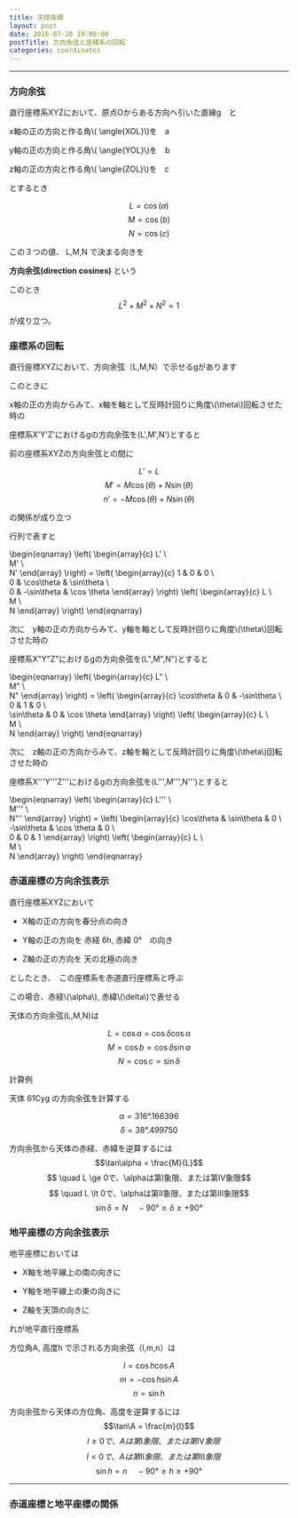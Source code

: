 ```yaml
---
title: 天球座標
layout: post
date: 2016-07-20 19:00:00
postTitle: 方向余弦と座標系の回転
categories: coordinates
---
```


-------

### 方向余弦

<div id="canvas1"></div>

直行座標系XYZにおいて、原点Oからある方向へ引いた直線g　と

x軸の正の方向と作る角\\( \angle{XOL}\\)を　a

y軸の正の方向と作る角\\( \angle{YOL}\\)を　b

z軸の正の方向と作る角\\( \angle{ZOL}\\)を　c 

とするとき

$$L= \cos(a) $$
$$M= \cos(b)$$
$$N= \cos(c)$$

この３つの値、 L,M,N で決まる向きを

__方向余弦(direction cosines)__ という

このとき
$$L^2+M^2+N^2 = 1$$
が成り立つ。

### 座標系の回転

直行座標XYZにおいて、方向余弦（L,M,N）で示せるgがあります

このときに　

x軸の正の方向からみて、x軸を軸として反時計回りに角度\\(\theta\\)回転させた時の

座標系X'Y'Z'におけるgの方向余弦を(L',M',N')とすると

前の座標系XYZの方向余弦との間に

$$L'=L$$
$$M'=M\cos(\theta) + N\sin(\theta)$$
$$n'=-M\cos(\theta) + N\sin(\theta)$$

の関係が成り立つ

行列で表すと

\begin{eqnarray}
   \left(
     \begin{array}{c}
       L' \\\
       M' \\\
       N'
     \end{array}
   \right)
 = \left(
     \begin{array}{c}
       1 & 0 & 0 \\\
       0 & \cos\theta & \sin\theta \\\
       0 & -\sin\theta & \cos \theta
     \end{array}
   \right)
   \left(
     \begin{array}{c}
       L \\\
       M \\\
       N
     \end{array}
   \right)
\end{eqnarray}

次に　y軸の正の方向からみて、y軸を軸として反時計回りに角度\\(\theta\\)回転させた時の

座標系X"Y"Z"におけるgの方向余弦を(L",M",N")とすると

\begin{eqnarray}
   \left(
     \begin{array}{c}
       L" \\\
       M" \\\
       N"
     \end{array}
   \right)
 = \left(
     \begin{array}{c} 
       \cos\theta & 0 & -\sin\theta \\\
       0 & 1 & 0 \\\
       \sin\theta & 0 & \cos \theta
     \end{array}
   \right)
   \left(
     \begin{array}{c}
       L \\\
       M \\\
       N
     \end{array}
   \right)
\end{eqnarray}

次に　z軸の正の方向からみて、z軸を軸として反時計回りに角度\\(\theta\\)回転させた時の

座標系X'''Y'''Z'''におけるgの方向余弦を(L''',M''',N''')とすると

\begin{eqnarray}
   \left(
     \begin{array}{c}
       L''' \\\
       M''' \\\
       N'''
     \end{array}
   \right)
 = \left(
     \begin{array}{c} 
       \cos\theta &  \sin\theta & 0 \\\
       -\sin\theta &  \cos \theta & 0 \\\
       0 & 0 & 1 
     \end{array}
   \right)
   \left(
     \begin{array}{c}
       L \\\
       M \\\
       N
     \end{array}
   \right)
\end{eqnarray}

### 赤道座標の方向余弦表示

<div id="canvas2"></div>

直行座標系XYZにおいて

+ X軸の正の方向を春分点の向き

+ Y軸の正の方向を 赤経 6h, 赤緯 0°　の向き

+ Z軸の正の方向を 天の北極の向き

としたとき、　この座標系を赤道直行座標系と呼ぶ

この場合、赤経\\(\alpha\\), 赤緯\\(\delta\\)で表せる

天体の方向余弦(L,M,N)は

$$L=\cos{a}=\cos \delta \cos \alpha$$
$$M=\cos{b}=\cos \delta \sin \alpha$$
$$N=\cos{c}=\sin \delta $$

<label class="label label-info">計算例</label>

天体 61Cyg の方向余弦を計算する

$$\alpha=316°.166396$$
$$\delta=38°.499750$$

<div id="L"></div>
<div id="M"></div>
<div id="N"></div>

方向余弦から天体の赤経、赤緯を逆算するには
$$\tan\alpha = \frac{M}{L}$$
$$ \quad L \ge 0で、\alphaは第Ⅰ象限、または第Ⅳ象限$$
$$ \quad L \lt 0で、\alphaは第Ⅱ象限、または第Ⅲ象限$$
$$\sin \delta=N \quad -90°　\ge \delta \ge +90°　$$

### 地平座標の方向余弦表示

<div id="canvas3"></div>

地平座標においては

+ X軸を地平線上の南の向きに

+ Y軸を地平線上の東の向きに

+ Z軸を天頂の向きに

れが地平直行座標系

方位角A, 高度h で示される方向余弦（l,m,n）は

$$l = \cos h \cos A$$
$$m = -\cos h \sin A$$
$$n = \sin h$$

方向余弦から天体の方位角、高度を逆算するには
$$\tan\A = \frac{m}{l}$$
$$ \quad l \ge 0で、Aは第Ⅰ象限、または第Ⅳ象限$$
$$ \quad l \lt 0で、Aは第Ⅱ象限、または第Ⅲ象限$$
$$\sin h=n \quad -90°　\ge h \ge +90°　$$

-----

### 赤道座標と地平座標の関係

<div id="canvas4"></div>

<script src="//code.jquery.com/jquery-1.11.3.js"></script>
<script src="{{site.url}}/js/three.js"></script>
<script src="{{site.url}}/js/celestial-calc.js"></script>
<script src="https://dl.dropboxusercontent.com/u/3587259/Code/Threejs/OrbitControls.js"></script>
<script type="text/javascript" src="http://cdn.mathjax.org/mathjax/latest/MathJax.js?config=TeX-AMS-MML_SVG"></script>
<script src="https://cdn.rawgit.com/google/code-prettify/master/loader/run_prettify.js?skin=sons-of-obsidian"></script>
<script type="text/javascript">
var $window = $(window)
  // make code pretty
  $('pre').addClass('prettyprint');
  $('pre').css({"background":"#111",
                 "font-size":"1.05em",
                    "border":"0px"}
                );
  $('code').css({"font-size":"1.05em","color":"#f00"});
  $('canvas').css({"background":"#fff"});

var height = 500,
    width  = 700;
var pi2 = Math.PI * 2;
var pi = Math.PI;
var aDegree = Math.PI / 180;
var decStep = Math.PI / 18;

function Point(x,y,z){
  this.x = x;
  this.y = y;
  this.z = z;
};
  // variables
  var sphereRadius = 200,
      earthRadius = 4,
      axisLength = sphereRadius * 1.3;

  // point material
  var pointMaterial = new THREE.MeshLambertMaterial( {
    color: 0xffffff
  } );
  var pointGeometry = new THREE.SphereGeometry( 4, 32, 32 );

  // oxyz座標
  var xyz = [];
  xyz.push(new Point(0,0,0));
  xyz.push(new Point(axisLength,0,0));
  xyz.push(new Point(0,axisLength,0));
  xyz.push(new Point(0,0,axisLength));

  // 東西南北
  var news = [];
  news.push(new Point(sphereRadius,0,0));
  news.push(new Point(0,sphereRadius,0));
  news.push(new Point(-sphereRadius,0,0));
  news.push(new Point(0,-sphereRadius,0));

// 
var proc1 = function(){

  // シーン追加
  var scene = new THREE.Scene();
    // カメラを追加
  var camera = new THREE.OrthographicCamera(  width / - 2, width / 2, height / 2, height / - 2, 1, 10000 );
  camera.position.y = -1000;

  // ライト追加
  var ambLight = new THREE.AmbientLight(0xffff00, 1.0);
  scene.add(ambLight);



  // point material
  var pointMaterial = new THREE.MeshLambertMaterial( {
    color: 0xffffff
  } );

  
  // renderer 追加
  var renderer = new THREE.WebGLRenderer();
  renderer.setSize( width, height );
  document.getElementById("canvas1").appendChild( renderer.domElement );
  // control追加
  controls = new THREE.OrbitControls(camera, renderer.domElement);
  
  // オブジェクト追加
  var group = new THREE.Group();
  
  // Celestial Sphere
  var sphereGeo = new THREE.SphereGeometry( sphereRadius, 32, 32 );
  var sphereMat = new THREE.MeshLambertMaterial( {
    color: 0xffff00,
    transparent: true,
    opacity: 0.3
  } );
  // celestial sphere
  var sphere = new THREE.Mesh( sphereGeo, sphereMat );
  group.add( sphere );

  // 座標xyz  
  var points = [];
  for (var i = 0; i < xyz.length; i++) {

    points[i] = new THREE.SphereGeometry( 4, 32, 32 );
    var x = xyz[i].x;
    var y = xyz[i].y;
    var z = xyz[i].z;
 
    var pointMesh = new THREE.Mesh( points[i], pointMaterial );
    pointMesh.position.set(x, y, z) ; 
    group.add(pointMesh);

  };

  // 天体点
  var gamma = new THREE.SphereGeometry( 4, 32, 32 );
  var pointMesh = new THREE.Mesh( gamma, pointMaterial );

  var alpha = aDegree * 30;
  var delta = aDegree * 45;

  var x = sphereRadius;
  var y = 0;
  var z = 0;

  // z軸の周りを反時計回りで回す
  var x1 = x*Math.cos(delta) + y*Math.sin(delta);
  var y1 = x*Math.sin(delta) + y*Math.cos(delta);  
  var z1 = 0;

  // y軸の周りを反時計回りで回す
  var x2 = x1*Math.cos(alpha) + z1*Math.sin(alpha);
  var y2 = y1;  
  var z2 = x1*Math.sin(alpha) + z1*Math.cos(alpha);

  pointMesh.position.set(x2, y2, z2);
  
  group.add(pointMesh);

  // ********* 天の赤道 ***********
  material = new THREE.MeshLambertMaterial( {
    color: 0xffffff
  } );

  var horison = new THREE.Geometry();
    
  var theta = 0;
  var r = sphereRadius * Math.cos(theta);
  var y = sphereRadius * Math.sin(theta); 

  for (var j=0; j<=pi2; j+=aDegree){
      var x = r*Math.cos(j);
      var z = r*Math.sin(j);

      horison.vertices.push(
        new THREE.Vector3( x, y, z )
      );
  };
  var horisonLine = new THREE.Line( horison, material );
  group.add( horisonLine );

  // ********* 天体線 ***********
  material = new THREE.MeshLambertMaterial( {
    color: 0xffffff
  } );

  var body = new THREE.Geometry();
    
  var alpha = aDegree * 30;
  var x = sphereRadius;
  var y = 0;
  var z = 0;

  for (var delta=0; delta<=pi2/4; delta+=aDegree){
      // z軸の周りを反時計回りで回す
      var x1 = x*Math.cos(delta) + y*Math.sin(delta);
      var y1 = x*Math.sin(delta) + y*Math.cos(delta);  
      var z1 = 0;

      // y軸の周りを反時計回りで回す
      var x3 = x1*Math.cos(alpha) + z1*Math.sin(alpha);
      var y3 = y1;  
      var z3 = x1*Math.sin(alpha) + z1*Math.cos(alpha);

      body.vertices.push(
        new THREE.Vector3( x3, y3, z3 )
      );
  };
  var bodyLine = new THREE.Line( body, material );
  group.add( bodyLine );

  // XYZ線
  var lines = [];
  material = new THREE.MeshLambertMaterial( {
      color: 0xffffff
  } );

  for (var i = 0; i < xyz.length; i++) {
    
    lines[i] = new THREE.Geometry();
    var x = 1.3*xyz[i].x;
    var y = 1.3*xyz[i].y;
    var z = 1.3*xyz[i].z;
    lines[i].vertices.push(new THREE.Vector3( 0, 0, 0 ));
    lines[i].vertices.push(new THREE.Vector3( x, y, z ));
    var line = new THREE.Line( lines[i], material );
    group.add( line );

  };
 
  // g線
  var gLine = new THREE.Geometry();
    var x = 1.5*x2;
    var y = 1.5*y2;
    var z = 1.5*z2;
    gLine.vertices.push(new THREE.Vector3( 0, 0, 0 ));
    gLine.vertices.push(new THREE.Vector3( x, y, z ));
    var line = new THREE.Line( gLine, material );
  group.add( line );

  // 文字
  var loader = new THREE.FontLoader();
  var font;
  loader.load( '{{site.url}}/fonts/helvetiker_regular.typeface.json',   
    function ( response ) {
      font = response;
      
      material = new THREE.MeshPhongMaterial( { color: 0xffffff } );
      // direction
      for (var i = 0; i < xyz.length; i++) {
        
        var text = (i==0)?"O":(i==1)?"Y":(i==2)?"Z":"X";
        var textGeo = new THREE.TextGeometry( text, {
          font: font,
          size: 15,
          height: 5
        });    
        var textMesh1 = new THREE.Mesh( textGeo, material );

        textMesh1.position.x = 1.1*xyz[i].x; 
        textMesh1.position.y = 1.1*xyz[i].y;
        textMesh1.position.z = 1.1*xyz[i].z;
 
        //textMesh1.rotation.y = (i-1) * pi2 / 4 ;
        group.add(textMesh1);
      };

     
     //原点
     var text = "O";
     var textGeo = new THREE.TextGeometry( text, {
          font: font,
          size: 15,
          height: 5
      }); 
      var textMesh4 = new THREE.Mesh( textGeo, material );   

      textMesh4.position.set(0,0,0); 
 
      textMesh4.rotation.y =  pi2/3 - pi2/4;
      group.add(textMesh4);

    
     //天体
     var text = "R(L,M,N)";
     var textGeo = new THREE.TextGeometry( text, {
          font: font,
          size: 15,
          height: 5
      }); 
      var textMesh5 = new THREE.Mesh( textGeo, material );   

      textMesh5.position.set(x2+15,y2+15,z2); 
 
      textMesh5.rotation.y =  aDegree*35;
      group.add(textMesh5);

     //g線
     var text = "g";
     var textGeo = new THREE.TextGeometry( text, {
          font: font,
          size: 15,
          height: 5
      }); 
      var textMesh5 = new THREE.Mesh( textGeo, material );   

      textMesh5.position.set(1.5*x2+15,1.5*y2+15,1.5*z2); 
 
      textMesh5.rotation.y =  aDegree*35;
      group.add(textMesh5);
        
  });

  group.rotation.x = aDegree*110;
  group.rotation.y = -aDegree*45;
  
  scene.add( group );
  
  function render() {
    requestAnimationFrame( render );

    renderer.render( scene, camera );

    controls.update();
  }

  render();
} 

var proc2 = function(){
  // シーン追加
  var scene = new THREE.Scene();
  // カメラを追加
  var camera = new THREE.OrthographicCamera(  width / - 2, width / 2, height / 2, height / - 2, 1, 10000 );
  camera.position.y = -1000;

  // ライト追加
  var ambLight = new THREE.AmbientLight(0xffff00, 1.0);
  scene.add(ambLight);

   // renderer 追加
  var renderer = new THREE.WebGLRenderer();
  renderer.setSize( width, height );
  document.getElementById("canvas2").appendChild( renderer.domElement );
  // control追加
  controls = new THREE.OrbitControls(camera, renderer.domElement);
  
  // グループ追加
  var group = new THREE.Group();
 
   // ** Celestial Sphere ******
  var sphereGeo = new THREE.SphereGeometry( sphereRadius, 32, 32 );
  var sphereMat = new THREE.MeshLambertMaterial( {
    color: 0xffff00,
    transparent: true,
    opacity: 0.3
  } );
  // celestial sphere
  var sphere = new THREE.Mesh( sphereGeo, sphereMat );
  group.add( sphere );

  /* *** Lines  ***** */

  // ********* 天の赤道 ***********
  material = new THREE.MeshLambertMaterial( {
    color: 0xff0000
  } );

  var horison = new THREE.Geometry();
    
  var theta = 0;
  var r = sphereRadius * Math.cos(theta);
  var z = sphereRadius * Math.sin(theta); 

  for (var j=0; j<=pi2; j+=aDegree){
      var x = r*Math.cos(j);
      var y = r*Math.sin(j);

      horison.vertices.push(
        new THREE.Vector3( x, y, z )
      );
  };
  var horisonLine = new THREE.Line( horison, material );
  group.add( horisonLine );
 
  // ********* 赤経角度線 ***********
  material = new THREE.MeshLambertMaterial( {
    color: 0x00ff00
  } );

  var horison = new THREE.Geometry();
    
  var theta = 0;
  var r = ( sphereRadius + 50) * Math.cos(theta);
  var z = ( sphereRadius + 50) * Math.sin(theta); 

  for (var j=0; j<=aDegree*60; j+=aDegree){
      var x = r*Math.cos(j);
      var y = r*Math.sin(j);

      horison.vertices.push(
        new THREE.Vector3( x, y, z )
      );
  };
  var horisonLine = new THREE.Line( horison, material );
  group.add( horisonLine );
 
  // XYZ線 **************
  var lines = [];
  material = new THREE.MeshLambertMaterial( {
      color: 0xffffff
  } );

  for (var i = 1; i < xyz.length; i++) {
    
    lines[i] = new THREE.Geometry();
    var x = 1.3*xyz[i].x;
    var y = 1.3*xyz[i].y;
    var z = 1.3*xyz[i].z;
    lines[i].vertices.push(new THREE.Vector3( 0, 0, 0 ));
    lines[i].vertices.push(new THREE.Vector3( x, y, z ));
    var line = new THREE.Line( lines[i], material );
    group.add( line );

  };
  
  // ********* 天体線 ***********
  material = new THREE.MeshLambertMaterial( {
    color: 0xffffff
  } );

  var body = new THREE.Geometry();
    
  var alpha = aDegree * 30;
  var x = 0;
  var y = sphereRadius;
  var z = 0;

  for (var delta=0; delta<=pi2/4; delta+=aDegree){
      // x軸の周りを反時計回りで回す
      var x1 = 0;
      var y1 = y*Math.cos(delta) + z*Math.sin(delta);
      var z1 = y*Math.sin(delta) + z*Math.cos(delta);  

      // z軸の周りを反時計回りで回す
      var x3 = x1*Math.cos(alpha) + y1*Math.sin(alpha);
      var y3 = x1*Math.sin(alpha) + y1*Math.cos(alpha);
      var z3 = z1;  

      body.vertices.push(
        new THREE.Vector3( x3, y3, z3 )
      );
  };
  
  var bodyLine = new THREE.Line( body, material );
  group.add( bodyLine );

  // 赤緯デルタ角度線
  deltaMat = new THREE.MeshLambertMaterial( {
    color: 0x00ff00
  } );
  var deltaLine = new THREE.Geometry();
    
  var alpha = aDegree * 30;
  var x = 0;
  var y = sphereRadius + 50;
  var z = 0;

  for (var delta=0; delta<=aDegree*45; delta+=aDegree){
      // x軸の周りを反時計回りで回す
      var x1 = 0;
      var y1 = y*Math.cos(delta) + z*Math.sin(delta);
      var z1 = y*Math.sin(delta) + z*Math.cos(delta);  

      // z軸の周りを反時計回りで回す
      var x3 = x1*Math.cos(alpha) + y1*Math.sin(alpha);
      var y3 = x1*Math.sin(alpha) + y1*Math.cos(alpha);
      var z3 = z1;  

      deltaLine.vertices.push(
        new THREE.Vector3( x3, y3, z3 )
      );
  };
  var deltaLine = new THREE.Line( deltaLine, deltaMat );
  group.add( deltaLine );


  /* **** Points **** */

  // 座標xyz  
  var points = [];
  for (var i = 0; i < xyz.length; i++) {

    points[i] = new THREE.SphereGeometry( 4, 32, 32 );
    var x = xyz[i].x;
    var y = xyz[i].y;
    var z = xyz[i].z;
 
    var pointMesh = new THREE.Mesh( points[i], pointMaterial );
    pointMesh.position.set(x, y, z) ; 
    group.add(pointMesh);

  };

    // 天体点
  var gamma = new THREE.SphereGeometry( 4, 32, 32 );
  var pointMesh = new THREE.Mesh( gamma, pointMaterial );

  var alpha = aDegree * 30;
  var delta = aDegree * 45;

  var x = 0;
  var y = sphereRadius;
  var z = 0;

  // x軸の周りを反時計回りで回す
  var x1 = 0;
  var y1 = y*Math.cos(delta) + z*Math.sin(delta);
  var z1 = y*Math.sin(delta) + z*Math.cos(delta);  

  // z軸の周りを反時計回りで回す
  var x2 = x1*Math.cos(alpha) + y1*Math.sin(alpha);
  var y2 = x1*Math.sin(alpha) + y1*Math.cos(alpha);
  var z2 = z1;  

  pointMesh.position.set(x2, y2, z2);
  
  group.add(pointMesh);

  // 天体と天頂を通る大円と赤道の交点
  var point = new THREE.SphereGeometry( 4, 32, 32 );
  var pointMesh = new THREE.Mesh( point, pointMaterial );

  var alpha = aDegree * 30;

  var x = 0;
  var y = sphereRadius;
  var z = 0;

  // z軸の周りを反時計回りで回す
  var x3 = x*Math.cos(alpha) + y*Math.sin(alpha);
  var y3 = x*Math.sin(alpha) + y*Math.cos(alpha);
  var z3 = z;  

  pointMesh.position.set(x3, y3, z3);
  
  group.add(pointMesh);

  // 原点-交点
  var gLine = new THREE.Geometry();
    var x = 1.5*x3;
    var y = 1.5*y3;
    var z = 1.5*z3;
    gLine.vertices.push(new THREE.Vector3( 0, 0, 0 ));
    gLine.vertices.push(new THREE.Vector3( x, y, z ));
    var line = new THREE.Line( gLine, material );
  group.add( line );

  // g線
  var gLine = new THREE.Geometry();
    var x = 1.5*x2;
    var y = 1.5*y2;
    var z = 1.5*z2;
    gLine.vertices.push(new THREE.Vector3( 0, 0, 0 ));
    gLine.vertices.push(new THREE.Vector3( x, y, z ));
    var line = new THREE.Line( gLine, material );
  group.add( line );

  // **** 文字 *****
  var loader = new THREE.FontLoader();
  var font;
  loader.load( '{{site.url}}/fonts/helvetiker_regular.typeface.json',   
    function ( response ) {
      font = response;
      
      material = new THREE.MeshPhongMaterial( { color: 0xffffff } );
      // direction
      for (var i = 0; i < xyz.length; i++) {
        
        var text = (i==0)?"O":(i==1)?"X":(i==2)?"Y":"Z";
        var textGeo = new THREE.TextGeometry( text, {
          font: font,
          size: 15,
          height: 5
        });    
        var textMesh1 = new THREE.Mesh( textGeo, material );

        textMesh1.position.x = 1.3*xyz[i].x; 
        textMesh1.position.y = 1.3*xyz[i].y;
        textMesh1.position.z = 1.3*xyz[i].z;

        textMesh1.rotation.x = pi2 / 4 ;
        if ( i== 0) {
          textMesh1.rotation.y = -aDegree*60;
        } else {
          textMesh1.rotation.y = -aDegree*(60+30*(3*i-2));
        }
        
        group.add(textMesh1);
      };
      // 春分点、y軸
      for (var i = 1; i < 3; i++) {
        
        var text = (i==1)?"equinox":"6h";
        var textGeo = new THREE.TextGeometry( text, {
          font: font,
          size: 15,
          height: 5
        });    
        var textMesh1 = new THREE.Mesh( textGeo, material );

        textMesh1.position.x = 1.1*xyz[i].x; 
        textMesh1.position.y = 1.1*xyz[i].y;
        textMesh1.position.z = 1.1*xyz[i].z+20;

        textMesh1.rotation.x = pi2 / 4 ;
        if ( i== 0) {
          textMesh1.rotation.y = -aDegree*60;
        } else {
          textMesh1.rotation.y = aDegree*(60+30*(3*i-2));
        }
        
        group.add(textMesh1);
      };

     // 天の北極
     var text = "P";
     var textGeo = new THREE.TextGeometry( text, {
          font: font,
          size: 15,
          height: 5
      });    
      var textMesh1 = new THREE.Mesh( textGeo, material );

      textMesh1.position.x = 1.1*xyz[3].x; 
      textMesh1.position.y = 1.1*xyz[3].y;
      textMesh1.position.z = 1.1*xyz[3].z;

      textMesh1.rotation.x = pi2 / 4 ;
      textMesh1.rotation.y = -aDegree*(60+30*(3*3-2));
        
      group.add(textMesh1);
 
     //天体
     var text = "R(L,M,N)";
     var textGeo = new THREE.TextGeometry( text, {
          font: font,
          size: 15,
          height: 5
      }); 
      var textMesh5 = new THREE.Mesh( textGeo, material );   

      textMesh5.position.set(x2+15,y2+15,z2); 
 
      textMesh5.rotation.x =  aDegree*90;
      textMesh5.rotation.y =  aDegree*120;
      group.add(textMesh5);

     //g線
     var text = "g";
     var textGeo = new THREE.TextGeometry( text, {
          font: font,
          size: 15,
          height: 5
      }); 
      var textMesh5 = new THREE.Mesh( textGeo, material );   

      textMesh5.position.set(1.5*x2+15,1.5*y2+15,1.5*z2); 

      textMesh5.rotation.x =  aDegree*90;
      textMesh5.rotation.y =  aDegree*120;
 
      group.add(textMesh5);

     //alpha
     var text = "α";
     var textGeo = new THREE.TextGeometry( text, {
          font: font,
          size: 15,
          height: 5
      }); 
      var textMesh5 = new THREE.Mesh( textGeo, material );   

      var x = (sphereRadius + 55)*Math.cos(aDegree*30);
      var y = (sphereRadius + 55)*Math.sin(aDegree*30);
      textMesh5.position.set(x,y,-20); 

      textMesh5.rotation.x =  aDegree*90;
      textMesh5.rotation.y =  aDegree*120;
 
      group.add(textMesh5);

     //delta
     var text = "δ";
     var textGeo = new THREE.TextGeometry( text, {
          font: font,
          size: 15,
          height: 5
      }); 
      var textMesh5 = new THREE.Mesh( textGeo, material );   

      var alpha = aDegree * 30;
      var delta = aDegree * 20; 

      var x = 0;
      var y = sphereRadius + 50;
      var z = 0;

      // x軸の周りを反時計回りで回す
      var x1 = 0;
      var y1 = y*Math.cos(delta) + z*Math.sin(delta);
      var z1 = y*Math.sin(delta) + z*Math.cos(delta);  

      // z軸の周りを反時計回りで回す
      var x3 = x1*Math.cos(alpha) + y1*Math.sin(alpha);
      var y3 = x1*Math.sin(alpha) + y1*Math.cos(alpha);
      var z3 = z1;  
     
     　textMesh5.position.set(x3,y3,z3); 

      textMesh5.rotation.x =  aDegree*90;
      textMesh5.rotation.y =  aDegree*120;
 
      group.add(textMesh5);
        
  });


  group.rotation.z = -aDegree*120;
  group.rotation.x = aDegree*10;

  scene.add( group );
  
  function render() {
    requestAnimationFrame( render );

    renderer.render( scene, camera );

    controls.update();
  }

  render();
}

var proc3 = function(){
  // シーン追加
  var scene = new THREE.Scene();
  // カメラを追加
  var camera = new THREE.OrthographicCamera(  width / - 2, width / 2, height / 2, height / - 2, 1, 10000 );
  camera.position.y = -1000;

  // ライト追加
  var ambLight = new THREE.AmbientLight(0xffff00, 1.0);
  scene.add(ambLight);

   // renderer 追加
  var renderer = new THREE.WebGLRenderer();
  renderer.setSize( width, height );
  document.getElementById("canvas3").appendChild( renderer.domElement );
  // control追加
  controls = new THREE.OrbitControls(camera, renderer.domElement);
  
  // グループ追加
  var group = new THREE.Group();
 
   // ** Celestial Sphere ******
  var sphereGeo = new THREE.SphereGeometry( sphereRadius, 32, 32 );
  var sphereMat = new THREE.MeshLambertMaterial( {
    color: 0xffff00,
    transparent: true,
    opacity: 0.3
  } );
  // celestial sphere
  var sphere = new THREE.Mesh( sphereGeo, sphereMat );
  group.add( sphere );

  /* *** Lines  ***** */

  // ********* 天の赤道 ***********
  material = new THREE.MeshLambertMaterial( {
    color: 0xff0000
  } );

  var horison = new THREE.Geometry();
    
  var theta = 0;
  var r = sphereRadius * Math.cos(theta);
  var z = sphereRadius * Math.sin(theta); 

  for (var j=0; j<=pi2; j+=aDegree){
      var x = r*Math.cos(j);
      var y = r*Math.sin(j);

      horison.vertices.push(
        new THREE.Vector3( x, y, z )
      );
  };
  var horisonLine = new THREE.Line( horison, material );
  group.add( horisonLine );
 
  // ********* 経度度線 ***********
  material = new THREE.MeshLambertMaterial( {
    color: 0x00ff00
  } );

  var horison = new THREE.Geometry();
    
  var theta = 0;
  var r = sphereRadius/2;
  var z = r * Math.sin(theta); 

  for (var j=60*aDegree; j<=aDegree*360; j+=aDegree){
      var x = r*Math.cos(j);
      var y = r*Math.sin(j);

      horison.vertices.push(
        new THREE.Vector3( x, y, z )
      );
  };
  var horisonLine = new THREE.Line( horison, material );
  group.add( horisonLine );
 
  // XYZ線 **************
  var lines = [];
  material = new THREE.MeshLambertMaterial( {
      color: 0xffffff
  } );

  for (var i = 1; i < xyz.length; i++) {
    
    lines[i] = new THREE.Geometry();
    var x = 1.3*xyz[i].x;
    var y = 1.3*xyz[i].y;
    var z = 1.3*xyz[i].z;
    lines[i].vertices.push(new THREE.Vector3( 0, 0, 0 ));
    lines[i].vertices.push(new THREE.Vector3( x, y, z ));
    var line = new THREE.Line( lines[i], material );
    group.add( line );

  };
  // 東西南北線 **************
  var lines = [];
  material = new THREE.MeshLambertMaterial( {
      color: 0xffffff
  } );

  for (var i = 1; i < news.length; i++) {
    
    lines[i] = new THREE.Geometry();
    var x = news[i].x;
    var y = news[i].y;
    var z = news[i].z;
    lines[i].vertices.push(new THREE.Vector3( 0, 0, 0 ));
    lines[i].vertices.push(new THREE.Vector3( x, y, z ));
    var line = new THREE.Line( lines[i], material );
    group.add( line );

  };
  
  // ********* 天体線 ***********
  material = new THREE.MeshLambertMaterial( {
    color: 0xffffff
  } );

  var body = new THREE.Geometry();
    
  var alpha = aDegree * 30;
  var x = 0;
  var y = sphereRadius;
  var z = 0;

  for (var delta=0; delta<=pi2/4; delta+=aDegree){
      // x軸の周りを反時計回りで回す
      var x1 = 0;
      var y1 = y*Math.cos(delta) + z*Math.sin(delta);
      var z1 = y*Math.sin(delta) + z*Math.cos(delta);  

      // z軸の周りを反時計回りで回す
      var x3 = x1*Math.cos(alpha) + y1*Math.sin(alpha);
      var y3 = x1*Math.sin(alpha) + y1*Math.cos(alpha);
      var z3 = z1;  

      body.vertices.push(
        new THREE.Vector3( x3, y3, z3 )
      );
  };
  
  var bodyLine = new THREE.Line( body, material );
  group.add( bodyLine );

  // 高度線
  deltaMat = new THREE.MeshLambertMaterial( {
    color: 0x00ff00
  } );
  var deltaLine = new THREE.Geometry();
    
  var alpha = aDegree * 30;
  var x = 0;
  var y = sphereRadius + 50;
  var z = 0;

  for (var delta=0; delta<=aDegree*45; delta+=aDegree){
      // x軸の周りを反時計回りで回す
      var x1 = 0;
      var y1 = y*Math.cos(delta) + z*Math.sin(delta);
      var z1 = y*Math.sin(delta) + z*Math.cos(delta);  

      // z軸の周りを反時計回りで回す
      var x3 = x1*Math.cos(alpha) + y1*Math.sin(alpha);
      var y3 = x1*Math.sin(alpha) + y1*Math.cos(alpha);
      var z3 = z1;  

      deltaLine.vertices.push(
        new THREE.Vector3( x3, y3, z3 )
      );
  };
  var deltaLine = new THREE.Line( deltaLine, deltaMat );
  group.add( deltaLine );


  /* **** Points **** */

  // 座標xyz  
  var points = [];
  for (var i = 0; i < xyz.length; i++) {

    points[i] = new THREE.SphereGeometry( 4, 32, 32 );
    var x = xyz[i].x;
    var y = xyz[i].y;
    var z = xyz[i].z;
 
    var pointMesh = new THREE.Mesh( points[i], pointMaterial );
    pointMesh.position.set(x, y, z) ; 
    group.add(pointMesh);

  };

  // 東西南北  
  var points = [];
  for (var i = 0; i < news.length; i++) {

    points[i] = new THREE.SphereGeometry( 4, 32, 32 );
    var x = news[i].x;
    var y = news[i].y;
    var z = news[i].z;
 
    var pointMesh = new THREE.Mesh( points[i], pointMaterial );
    pointMesh.position.set(x, y, z) ; 
    group.add(pointMesh);

  };

    // 天体点
  var gamma = new THREE.SphereGeometry( 4, 32, 32 );
  var pointMesh = new THREE.Mesh( gamma, pointMaterial );

  var alpha = aDegree * 30;
  var delta = aDegree * 45;

  var x = 0;
  var y = sphereRadius;
  var z = 0;

  // x軸の周りを反時計回りで回す
  var x1 = 0;
  var y1 = y*Math.cos(delta) + z*Math.sin(delta);
  var z1 = y*Math.sin(delta) + z*Math.cos(delta);  

  // z軸の周りを反時計回りで回す
  var x2 = x1*Math.cos(alpha) + y1*Math.sin(alpha);
  var y2 = x1*Math.sin(alpha) + y1*Math.cos(alpha);
  var z2 = z1;  

  pointMesh.position.set(x2, y2, z2);
  
  group.add(pointMesh);

  // 天体と天頂を通る大円と赤道の交点
  var point = new THREE.SphereGeometry( 4, 32, 32 );
  var pointMesh = new THREE.Mesh( point, pointMaterial );

  var alpha = aDegree * 30;

  var x = 0;
  var y = sphereRadius;
  var z = 0;

  // z軸の周りを反時計回りで回す
  var x3 = x*Math.cos(alpha) + y*Math.sin(alpha);
  var y3 = x*Math.sin(alpha) + y*Math.cos(alpha);
  var z3 = z;  

  pointMesh.position.set(x3, y3, z3);
  
  group.add(pointMesh);

  // 原点-交点
  var gLine = new THREE.Geometry();
    var x = 1.5*x3;
    var y = 1.5*y3;
    var z = 1.5*z3;
    gLine.vertices.push(new THREE.Vector3( 0, 0, 0 ));
    gLine.vertices.push(new THREE.Vector3( x, y, z ));
    var line = new THREE.Line( gLine, material );
  group.add( line );

  // g線
  var gLine = new THREE.Geometry();
    var x = 1.5*x2;
    var y = 1.5*y2;
    var z = 1.5*z2;
    gLine.vertices.push(new THREE.Vector3( 0, 0, 0 ));
    gLine.vertices.push(new THREE.Vector3( x, y, z ));
    var line = new THREE.Line( gLine, material );
  group.add( line );

  // **** 文字 *****
  var loader = new THREE.FontLoader();
  var font;
  loader.load( '{{site.url}}/fonts/helvetiker_regular.typeface.json',   
    function ( response ) {
      font = response;
      
      material = new THREE.MeshPhongMaterial( { color: 0xffffff } );
      // axis
      for (var i = 0; i < xyz.length; i++) {
        
        var text = (i==0)?"O":(i==1)?"x":(i==2)?"y":"z";
        var textGeo = new THREE.TextGeometry( text, {
          font: font,
          size: 15,
          height: 5
        });    
        var textMesh1 = new THREE.Mesh( textGeo, material );

        textMesh1.position.x = 1.3*xyz[i].x; 
        textMesh1.position.y = 1.3*xyz[i].y;
        textMesh1.position.z = 1.3*xyz[i].z;

        textMesh1.rotation.x = pi2 / 4 ;
        if ( i== 0) {
          textMesh1.rotation.y = -aDegree*60;
        } else {
          textMesh1.rotation.y = -aDegree*(60+30*(3*i-2));
        }
        
        group.add(textMesh1);
      };

      // 東西南北
      for (var i = 0; i < news.length; i++) {
        
        var text = (i==0)?"S":(i==1)?"E":(i==2)?"N":"W";
        var textGeo = new THREE.TextGeometry( text, {
          font: font,
          size: 15,
          height: 5
        });    
        var textMesh1 = new THREE.Mesh( textGeo, material );

        textMesh1.position.x = 1.1*news[i].x; 
        textMesh1.position.y = 1.1*news[i].y;
        textMesh1.position.z = 1.1*news[i].z;

        textMesh1.rotation.x = pi2 / 4 ;
        if ( i== 0) {
          textMesh1.rotation.y = aDegree*90;
        } else if ( i== 2) {
          textMesh1.rotation.y = -aDegree*90;
        } else {
          textMesh1.rotation.y = aDegree*(90+45*(4*i-2));
        }
        
        group.add(textMesh1);
      };


     // 天頂
     var text = "Z";
     var textGeo = new THREE.TextGeometry( text, {
          font: font,
          size: 15,
          height: 5
      });    
      var textMesh1 = new THREE.Mesh( textGeo, material );

      textMesh1.position.x = 1.1*xyz[3].x; 
      textMesh1.position.y = 1.1*xyz[3].y;
      textMesh1.position.z = 1.1*xyz[3].z;

      textMesh1.rotation.x = pi2 / 4 ;
      textMesh1.rotation.y = -aDegree*(60+30*(3*3-2));
        
      group.add(textMesh1);
 
     //天体
     var text = "X(l,m,n)";
     var textGeo = new THREE.TextGeometry( text, {
          font: font,
          size: 15,
          height: 5
      }); 
      var textMesh5 = new THREE.Mesh( textGeo, material );   

      textMesh5.position.set(x2+15,y2+15,z2); 
 
      textMesh5.rotation.x =  aDegree*90;
      textMesh5.rotation.y =  aDegree*120;
      group.add(textMesh5);

     //g線
     var text = "g";
     var textGeo = new THREE.TextGeometry( text, {
          font: font,
          size: 15,
          height: 5
      }); 
      var textMesh5 = new THREE.Mesh( textGeo, material );   

      textMesh5.position.set(1.5*x2+15,1.5*y2+15,1.5*z2); 

      textMesh5.rotation.x =  aDegree*90;
      textMesh5.rotation.y =  aDegree*120;
 
      group.add(textMesh5);

     //alpha
     var text = "A";
     var textGeo = new THREE.TextGeometry( text, {
          font: font,
          size: 15,
          height: 5
      }); 
      var textMesh5 = new THREE.Mesh( textGeo, material );   

      var x = (sphereRadius/2)*Math.cos(aDegree*230);
      var y = (sphereRadius/2)*Math.sin(aDegree*230);
      textMesh5.position.set(x,y,0); 

      textMesh5.rotation.x =  aDegree*90;
      textMesh5.rotation.y =  aDegree*120;
 
      group.add(textMesh5);

     //delta
     var text = "h";
     var textGeo = new THREE.TextGeometry( text, {
          font: font,
          size: 15,
          height: 5
      }); 
      var textMesh5 = new THREE.Mesh( textGeo, material );   

      var alpha = aDegree * 30;
      var delta = aDegree * 20; 

      var x = 0;
      var y = sphereRadius + 50;
      var z = 0;

      // x軸の周りを反時計回りで回す
      var x1 = 0;
      var y1 = y*Math.cos(delta) + z*Math.sin(delta);
      var z1 = y*Math.sin(delta) + z*Math.cos(delta);  

      // z軸の周りを反時計回りで回す
      var x3 = x1*Math.cos(alpha) + y1*Math.sin(alpha);
      var y3 = x1*Math.sin(alpha) + y1*Math.cos(alpha);
      var z3 = z1;  
     
     　textMesh5.position.set(x3,y3,z3); 

      textMesh5.rotation.x =  aDegree*90;
      textMesh5.rotation.y =  aDegree*120;
 
      group.add(textMesh5);
        
  });

  group.rotation.z = -aDegree*120;
  group.rotation.x = aDegree*10;

  scene.add( group );
  
  function render() {
    requestAnimationFrame( render );

    renderer.render( scene, camera );

    controls.update();
  }

  render();
}

/**
   赤道座標と地平座標の関係　**/

var proc4 = function(){
  // oxyz座標
  var xyz = [];
  xyz.push(new Point(0,0,0));
  xyz.push(new Point(0,axisLength,0));
  xyz.push(new Point(-axisLength,0,0));
  xyz.push(new Point(0,0,axisLength));

  var xyz_ = [];
  // Origin
  xyz.push(new Point(0,0,0));
  // x axia
  var theta_ = aDegree * 45;
  var x_ = sphereRadius * Math.cos(theta_); 
  var y_ = sphereRadius * Math.sin(theta_);
  var z_ = 0;
  xyz_.push(new Point(x_, y_, z_));

  // y axia
  var theta_ = aDegree * 135;
  var x_ = sphereRadius * Math.cos(theta_); 
  var y_ = sphereRadius * Math.sin(theta_);
  var z_ = 0;
  xyz_.push(new Point(x_, y_, z_));

  // z axia
  var theta_ = aDegree * 45;
  var x_ = 0; 
  var y_ = 0;
  var z_ = sphereRadius;
  xyz_.push(new Point(x_, y_, z_));

  // シーン追加
  var scene = new THREE.Scene();
  // カメラを追加
  var camera = new THREE.OrthographicCamera(  width / - 2, width / 2, height / 2, height / - 2, 1, 10000 );
  camera.position.y = -1000;

  // ライト追加
  var ambLight = new THREE.AmbientLight(0xffff00, 1.0);
  scene.add(ambLight);

   // renderer 追加
  var renderer = new THREE.WebGLRenderer();
  renderer.setSize( width, height );
  document.getElementById("canvas4").appendChild( renderer.domElement );
  // control追加
  controls = new THREE.OrbitControls(camera, renderer.domElement);
  
  // グループ追加
  var group = new THREE.Group();
 
   // ** Celestial Sphere ******
  var sphereGeo = new THREE.SphereGeometry( sphereRadius, 32, 32 );
  var sphereMat = new THREE.MeshLambertMaterial( {
    color: 0xffff00,
    transparent: true,
    opacity: 0.3
  } );
  // celestial sphere
  var sphere = new THREE.Mesh( sphereGeo, sphereMat );
  group.add( sphere );

  /* *** Lines  ***** */

  // ********* 地平線 ***********
  material = new THREE.MeshLambertMaterial( {
    color: 0x00ff00
  } );

  var horison = new THREE.Geometry();
    
  var theta = 0;
  var r = sphereRadius * Math.cos(theta);
  var z = sphereRadius * Math.sin(theta); 

  for (var j=0; j<=pi2; j+=aDegree){
      var x = r*Math.cos(j);
      var y = r*Math.sin(j);

      horison.vertices.push(
        new THREE.Vector3( x, y, z )
      );
  };
  var horisonLine = new THREE.Line( horison, material );
  group.add( horisonLine );

  // ********* 天の赤道 ***********
  material = new THREE.MeshLambertMaterial( {
    color: 0xff0000
  } );

  var equator = new THREE.Geometry();
    
  var theta = aDegree*35;
  var r = sphereRadius;

  for (var j=0; j<=pi2; j+=aDegree){
      var x = r*Math.cos(j);
      var y = r*Math.sin(j);
      var z = 0;//r*Math.sin(j);

      var x_e = x;
      var y_e = y * Math.cos(theta) + z * Math.sin(theta);;
      var z_e = y * Math.sin(theta) + z * Math.cos(theta);
      equator.vertices.push(
        new THREE.Vector3( x_e, y_e, z_e )
      );
  };
  var equatorLine = new THREE.Line( equator, material );
  group.add( equatorLine );

  // ********* 子午線(meridian) ***********
  material = new THREE.MeshLambertMaterial( {
    color: 0xffffff
  } );

  var meridian = new THREE.Geometry();
    
  var theta = aDegree*35;
  var r = sphereRadius;

  var x = 0;

  for (var j=0; j<=pi2; j+=aDegree){
      var y = r*Math.cos(j);
      var z = r*Math.sin(j);

      meridian.vertices.push(
        new THREE.Vector3( x, y, z )
      );
  };
  var meridianLine = new THREE.Line( meridian, material );
  group.add( meridianLine );
 
  // ********* 経度度線 ***********
  material = new THREE.MeshLambertMaterial( {
    color: 0x00ff00
  } );

  var horison = new THREE.Geometry();
    
  var theta = 0;
  var r = sphereRadius/2;
  var z = r * Math.sin(theta); 

  for (var j=60*aDegree; j<=aDegree*360; j+=aDegree){
      var x = r*Math.cos(j);
      var y = r*Math.sin(j);

      horison.vertices.push(
        new THREE.Vector3( x, y, z )
      );
  };
  var horisonLine = new THREE.Line( horison, material );
//  group.add( horisonLine );
 
  // ****  axis **************
  var lines = [];
  material = new THREE.MeshLambertMaterial( {
      color: 0xffffff
  } );

  for (var i = 1; i < xyz.length; i++) {
    
    lines[i] = new THREE.Geometry();
    var x = xyz[i].x;
    var y = xyz[i].y;
    var z = xyz[i].z;
    lines[i].vertices.push(new THREE.Vector3( 0, 0, 0 ));
    lines[i].vertices.push(new THREE.Vector3( x, y, z ));
    var line = new THREE.Line( lines[i], material );
    group.add( line );

  };

  // ****  axis' **************
  var lines = [];
  material = new THREE.MeshLambertMaterial( {
      color: 0xff00ff
  } );

  for (var i = 1; i < xyz.length; i++) {
    
    lines[i] = new THREE.Geometry();
    var x = xyz[i].x;
    var y = xyz[i].y;
    var z = xyz[i].z;
    lines[i].vertices.push(new THREE.Vector3( 0, 0, 0 ));
    lines[i].vertices.push(new THREE.Vector3( x, y, z ));
    var line = new THREE.Line( lines[i], material );
    line.rotation.x = aDegree * 55;
    group.add( line );

  };

  // 東西南北線 **************
  var lines = [];
  material = new THREE.MeshLambertMaterial( {
      color: 0xffffff
  } );

  for (var i = 0; i < news.length; i++) {
    
    lines[i] = new THREE.Geometry();
    var x = news[i].x;
    var y = news[i].y;
    var z = news[i].z;
    lines[i].vertices.push(new THREE.Vector3( 0, 0, 0 ));
    lines[i].vertices.push(new THREE.Vector3( x, y, z ));
    var line = new THREE.Line( lines[i], material );
    group.add( line );

  };
  
  // ********* 天体線 ***********
  material = new THREE.MeshLambertMaterial( {
    color: 0xffffff
  } );

  var body = new THREE.Geometry();
    
  var alpha = aDegree * 30;
  var x = 0;
  var y = sphereRadius;
  var z = 0;

  for (var delta=0; delta<=pi2/4; delta+=aDegree){
      // x軸の周りを反時計回りで回す
      var x1 = 0;
      var y1 = y*Math.cos(delta) + z*Math.sin(delta);
      var z1 = y*Math.sin(delta) + z*Math.cos(delta);  

      // z軸の周りを反時計回りで回す
      var x3 = x1*Math.cos(alpha) + y1*Math.sin(alpha);
      var y3 = x1*Math.sin(alpha) + y1*Math.cos(alpha);
      var z3 = z1;  

      body.vertices.push(
        new THREE.Vector3( x3, y3, z3 )
      );
  };
  
  var bodyLine = new THREE.Line( body, material );
  group.add( bodyLine );

  // 春分点　線 -------------------
  material = new THREE.MeshLambertMaterial( {
    color: 0xffffff
  } );

  var equinox = new THREE.Geometry();
    
  var alpha = aDegree * 47;
  var theta_ = -aDegree * 55;
  var x = 0;
  var y = sphereRadius;
  var z = 0;

  for (var delta=-aDegree*15; delta<=pi2/4; delta+=aDegree){
      // x軸の周りを反時計回りで回す
      var x1 = 0;
      var y1 = y*Math.cos(delta) + z*Math.sin(delta);
      var z1 = y*Math.sin(delta) + z*Math.cos(delta);  

      // z軸の周りを時計回りで回す
      var x2 = x1*Math.cos(alpha) + y1*Math.sin(alpha);
      var y2 = x1*Math.sin(alpha) + y1*Math.cos(alpha);
      var z2 = z1;  

      // x軸の周りを反時計回りで回す
      var x3 = x2;
      var y3 = y2*Math.cos(theta_) + z2*Math.sin(theta_);
      var z3 = -y2*Math.sin(theta_) + z2*Math.cos(theta_);  

      equinox.vertices.push(
        new THREE.Vector3( x3, y3, z3 )
      );
  };
  
  var equinoxLine = new THREE.Line( equinox, material );
  group.add( equinoxLine );

  // 高度線
  deltaMat = new THREE.MeshLambertMaterial( {
    color: 0x00ff00
  } );
  var deltaLine = new THREE.Geometry();
    
  var alpha = aDegree * 30;
  var x = 0;
  var y = sphereRadius + 50;
  var z = 0;

  for (var delta=0; delta<=aDegree*45; delta+=aDegree){
      // x軸の周りを反時計回りで回す
      var x1 = 0;
      var y1 = y*Math.cos(delta) + z*Math.sin(delta);
      var z1 = y*Math.sin(delta) + z*Math.cos(delta);  

      // z軸の周りを反時計回りで回す
      var x3 = x1*Math.cos(alpha) + y1*Math.sin(alpha);
      var y3 = x1*Math.sin(alpha) + y1*Math.cos(alpha);
      var z3 = z1;  

      deltaLine.vertices.push(
        new THREE.Vector3( x3, y3, z3 )
      );
  };
  var deltaLine = new THREE.Line( deltaLine, deltaMat );
//  group.add( deltaLine );


  /* 
    **** Points **** */

  // 座標xyz  
  for (var i = 0; i < xyz.length; i++) {

    var x = xyz[i].x;
    var y = xyz[i].y;
    var z = xyz[i].z;
 
    var pointMesh = new THREE.Mesh( pointGeometry, pointMaterial );
    pointMesh.position.set(x, y, z) ; 
//    group.add(pointMesh);

  };

  var pointsData = [];
  // 点データ作成
  // 天頂(zenith)
  var x_z = 0;
  var y_z = 0;
  var z_z = sphereRadius;
  pointsData.push(new Point(x_z, y_z, z_z));
  
  // 天の北極(Pole)
  var phi = aDegree * 35;
  var theta = -(pi/2 - phi);
  var x_ = x_z;
  var y_ = y_z * Math.cos(theta) + z_z * Math.sin(theta);
  var z_ = y_z * Math.sin(theta) + z_z * Math.cos(theta);  
  pointsData.push(new Point(x_, y_, z_));
  
  // 点Q 子午線と赤道の交点
  var phi = aDegree * 35;
  var theta = pi/2 - phi;
  var x_ = x_z;
  var y_ = y_z * Math.cos(theta) + z_z * Math.sin(theta);
  var z_ = y_z * Math.sin(theta) + z_z * Math.cos(theta);  
  pointsData.push(new Point(x_, y_, z_));

  // 春分点　γ
  var A = aDegree * 45;
  var theta = aDegree * 35;
  var x = sphereRadius*Math.cos(A);
  var y = sphereRadius*Math.sin(A);
  var z = 0;//r*Math.sin(j);

  var x_ = x;
  var y_ = y * Math.cos(theta) + z * Math.sin(theta);;
  var z_ = y * Math.sin(theta) + z * Math.cos(theta);
  
  pointsData.push(new Point(x_, y_, z_));

  // 天体　X
  var alpha = aDegree * 30;
  var delta = aDegree * 45;

  var x = 0;
  var y = sphereRadius;
  var z = 0;

  // x軸の周りを反時計回りで回す
  var x1 = 0;
  var y1 = y*Math.cos(delta) + z*Math.sin(delta);
  var z1 = y*Math.sin(delta) + z*Math.cos(delta);  

  // z軸の周りを反時計回りで回す
  var x_ = x1*Math.cos(alpha) + y1*Math.sin(alpha);
  var y_ = x1*Math.sin(alpha) + y1*Math.cos(alpha);
  var z_ = z1;  

  pointsData.push(new Point(x_, y_, z_));

  // 東西南北データの結合
  pointsData  = pointsData.concat(news);


  for (var i = 0; i < pointsData.length; i++) {

    var x = pointsData[i].x;
    var y = pointsData[i].y;
    var z = pointsData[i].z;
 
    var pointMesh = new THREE.Mesh( pointGeometry, pointMaterial );
    pointMesh.position.set(x, y, z) ; 
    group.add(pointMesh);

  };

  // 天体と天頂を通る大円と赤道の交点
  var point = new THREE.SphereGeometry( 4, 32, 32 );
  var pointMesh = new THREE.Mesh( point, pointMaterial );

  var alpha = aDegree * 30;

  var x = 0;
  var y = sphereRadius;
  var z = 0;

  // z軸の周りを反時計回りで回す
  var x3 = x*Math.cos(alpha) + y*Math.sin(alpha);
  var y3 = x*Math.sin(alpha) + y*Math.cos(alpha);
  var z3 = z;  

  pointMesh.position.set(x3, y3, z3);
  
 // group.add(pointMesh);

  // 原点-交点
  var gLine = new THREE.Geometry();
    var x = 1.5*x3;
    var y = 1.5*y3;
    var z = 1.5*z3;
    gLine.vertices.push(new THREE.Vector3( 0, 0, 0 ));
    gLine.vertices.push(new THREE.Vector3( x, y, z ));
    var line = new THREE.Line( gLine, material );
//  group.add( line );

  // g線
/*  
  var gLine = new THREE.Geometry();
    var x = 1.5*x2;
    var y = 1.5*y2;
    var z = 1.5*z2;
    gLine.vertices.push(new THREE.Vector3( 0, 0, 0 ));
    gLine.vertices.push(new THREE.Vector3( x, y, z ));
    var line = new THREE.Line( gLine, material );
//  group.add( line );
*/
  // **** 文字 *****
  var loader = new THREE.FontLoader();
  var font;
  loader.load( '{{site.url}}/fonts/helvetiker_regular.typeface.json',   
    function ( response ) {
      font = response;
      
      material = new THREE.MeshPhongMaterial( { color: 0x00ff00 } );
      // axis
      for (var i = 0; i < xyz.length; i++) {
        
        var text = (i==0)?"O":(i==1)?"x":(i==2)?"y":"z";
        var textGeo = new THREE.TextGeometry( text, {
          font: font,
          size: 15,
          height: 5
        });    
        var textMesh1 = new THREE.Mesh( textGeo, material );

        textMesh1.position.x = 1.2*xyz[i].x; 
        textMesh1.position.y = 1.2*xyz[i].y;
        textMesh1.position.z = 1.2*xyz[i].z;

        textMesh1.rotation.x = pi2 / 4 ;
        
        var theta_ = Math.asin(xyz[i].y/sphereRadius);
        
        //if ( xyz[i].x < 0) { theta_ += pi}
        textMesh1.rotation.y = theta_ + pi/2;
         
        group.add(textMesh1);
      };
      // 点ラベル表示
      material = new THREE.MeshPhongMaterial( { color: 0xffffff } );
      for (var i = 0; i < pointsData.length; i++) {
        switch (i) {
            case 0:
                text = "Z";
                break;
            case 1:
                text = "P"
                break;
            case 2:
                text = "Q"
                break;
            case 3:
                text = "γ"
                break;
            case 4:
                text = "X(l,m,n)"
                break;
            case 5:
                text = "W"
                break;
            case 6:
                text = "S"
                break;
            case 7:
                text = "E"
                break;
            case 8:
                text = "N"
                break;
        }        
        var textGeo = new THREE.TextGeometry( text, {
          font: font,
          size: 13,
          height: 5
        });    
        var textMesh1 = new THREE.Mesh( textGeo, material );

        textMesh1.position.x = 1.1*pointsData[i].x; 
        textMesh1.position.y = 1.1*pointsData[i].y;
        textMesh1.position.z = 1.1*pointsData[i].z;

        textMesh1.rotation.x = pi2 / 4 ;

        var theta_ = Math.asin(pointsData[i].y/sphereRadius);
        
        if ( pointsData[i].x < 0) { theta_ += pi}
        textMesh1.rotation.y = theta_ + pi/2;
 
        group.add(textMesh1);
      };

     // --- xyz' -----------
     var text = "Z'";
     var textGeo = new THREE.TextGeometry( text, {
          font: font,
          size: 15,
          height: 5,
      }); 
      material = new THREE.MeshPhongMaterial( { color: 0xff00ff } );
      var textMesh5 = new THREE.Mesh( textGeo, material );   

      var x_ = pointsData[1].x * 1.4;
      var y_ = pointsData[1].y * 1.4;
      var z_ = pointsData[1].z * 1.4; 
      textMesh5.position.set(x_,y_,z_); 

      textMesh5.rotation.x =  aDegree*90;
      textMesh5.rotation.y =  aDegree*120;
 
      group.add(textMesh5);
 
     var text = "Y'";
     var textGeo = new THREE.TextGeometry( text, {
          font: font,
          size: 15,
          height: 5,
      }); 
      material = new THREE.MeshPhongMaterial( { color: 0xff00ff } );
      var textMesh5 = new THREE.Mesh( textGeo, material );   

      var theta_ = -aDegree * 55;
      var x = 0;
      var y = sphereRadius * 1.4;
      var z = 0;
      
      var x_ = x;
      var y_ = y * Math.cos(theta_) + z * Math.sin(theta_);
      var z_ = -y * Math.sin(theta_) + z * Math.cos(theta_);; 
      textMesh5.position.set(x_,y_,z_); 

      textMesh5.rotation.x =  aDegree*90;
      textMesh5.rotation.y =  aDegree*120;
 
      group.add(textMesh5);
     
     var text = "X'";
     var textGeo = new THREE.TextGeometry( text, {
          font: font,
          size: 15,
          height: 5,
      }); 
      material = new THREE.MeshPhongMaterial( { color: 0xff00ff } );
      var textMesh5 = new THREE.Mesh( textGeo, material );   

      var theta_ = -aDegree * 55;
      var x_ = sphereRadius * 1.4;
      var y_ = 0;
      var z_ = 0;
      
      textMesh5.position.set(x_,y_,z_); 

      textMesh5.rotation.x =  aDegree*90;
      textMesh5.rotation.y =  aDegree*120;
 
      group.add(textMesh5);

     //alpha
     var text = "A";
     var textGeo = new THREE.TextGeometry( text, {
          font: font,
          size: 15,
          height: 5
      }); 
      var textMesh5 = new THREE.Mesh( textGeo, material );   

      var x = (sphereRadius/2)*Math.cos(aDegree*230);
      var y = (sphereRadius/2)*Math.sin(aDegree*230);
      textMesh5.position.set(x,y,0); 

      textMesh5.rotation.x =  aDegree*90;
      textMesh5.rotation.y =  aDegree*120;
 
 //     group.add(textMesh5);

     //delta
     var text = "h";
     var textGeo = new THREE.TextGeometry( text, {
          font: font,
          size: 15,
          height: 5
      }); 
      var textMesh5 = new THREE.Mesh( textGeo, material );   

      var alpha = aDegree * 30;
      var delta = aDegree * 20; 

      var x = 0;
      var y = sphereRadius + 50;
      var z = 0;

      // x軸の周りを反時計回りで回す
      var x1 = 0;
      var y1 = y*Math.cos(delta) + z*Math.sin(delta);
      var z1 = y*Math.sin(delta) + z*Math.cos(delta);  

      // z軸の周りを反時計回りで回す
      var x3 = x1*Math.cos(alpha) + y1*Math.sin(alpha);
      var y3 = x1*Math.sin(alpha) + y1*Math.cos(alpha);
      var z3 = z1;  
     
     　textMesh5.position.set(x3,y3,z3); 

      textMesh5.rotation.x =  aDegree*90;
      textMesh5.rotation.y =  aDegree*120;
 
  //    group.add(textMesh5);
        
  });

  group.rotation.z = -aDegree*120;
  group.rotation.x = aDegree*30;
  group.rotation.y = aDegree*00;

  scene.add( group );
  
  function render() {
    requestAnimationFrame( render );

    renderer.render( scene, camera );

    controls.update();
  }

  render();
}


proc1();
proc2();
proc3();
proc4();


// 方向余弦の計算
var alpha=316.166396;
var delta=38.499750;

var LMN = getDirCosines(alpha, delta);

$("#L").html("L=" + LMN.L);
$("#M").html("M=" + LMN.M);
$("#N").html("N=" + LMN.N);





</script>